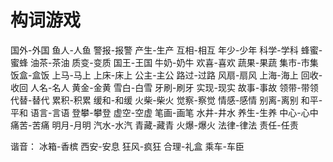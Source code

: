 # 构词游戏

国外-外国
鱼人-人鱼
警报-报警
产生-生产
互相-相互
年少-少年
科学-学科
蜂蜜-蜜蜂
油茶-茶油
质变-变质
国王-王国
牛奶-奶牛
欢喜-喜欢
蔬果-果蔬
集市-市集
饭盒-盒饭
上马-马上
上床-床上
公主-主公
路过-过路
风扇-扇风
上海-海上
回收-收回
人名-名人
黄金-金黄
雪白-白雪
牙刷-刷牙
实现-现实
故事-事故
领带-带领
代替-替代
累积-积累
缓和-和缓
火柴-柴火
觉察-察觉
情感-感情
别离-离别
和平-平和
语言-言语
登攀-攀登
虚空-空虚
笔画-画笔
水井-井水
养生-生养
中心-心中
痛苦-苦痛
明月-月明
汽水-水汽
青藏-藏青
火爆-爆火
法律-律法
责任-任责

谐音：
冰箱-香槟
西安-安息
狂风-疯狂
合理-礼盒
乘车-车臣